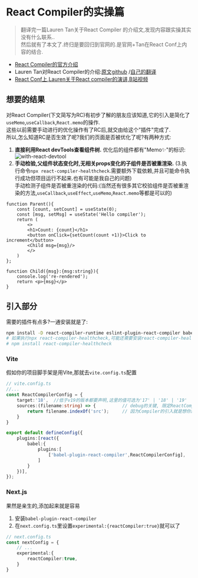 # React Compiler的实操篇
> 翻译完一篇Lauren Tan关于React Compiler 的介绍文,发现内容跟实操其实没有什么联系..  
> 然后就有了本文了.终归是要回归到官网的.是官网+Tan在React Conf上内容的结合.

* [React Compiler的官方介绍](https://react.dev/learn/react-compiler)
* Lauren Tan对React Compiler的介绍:[原文github](https://github.com/reactwg/react-compiler/discussions/5) /[自己的翻译](./React-Compiler.md)
* [React Conf上,Lauren关于React compiler的演讲,B站视频](https://www.bilibili.com/video/BV1my411a7FY/)

## 想要的结果
对React Compiler(下文简写为RC)有初步了解的朋友应该知道,它的引入是简化了`useMemo`,`useCallback`,`React.memo`的操作.  
这些以前需要手动进行的优化操作有了RC后,就交由给这个"插件"完成了.  
所以,怎么知道RC是否生效了呢?我们的页面是否被优化了呢?有两种方式:
1. **直接利用React devTools查看组件树.** 优化后的组件都有"Memo✨"的标识:
![with-react-devtool](/blink.png)
2. **手动检验,父组件状态变化时,无相关props变化的子组件是否被重渲染.**
(3.执行命令`npx react-compiler-healthcheck`.需要额外下载依赖,并且可能命令执行成功但项目运行不起来.也有可能是我自己的问题)  
手动检测子组件是否被重渲染的代码:(当然还有很多其它校验组件是否被重渲染的方法,`useCallback`,`useEffect`,`useMemo`,`React.memo`等都是可以的)
```tsx
function Parent(){
    const [count, setCount] = useState(0);
    const [msg, setMsg] = useState('Hello compiler');
    return (
        <>
        <h1>Count: {count}</h1>
        <button onClick={setCount(count +1)}>Click to increment</button>
        <Child msg={msg}/> 
        </>
    )
};

function Child({msg}:{msg:string}){
    console.log('re-rendered');
    return <p>{msg}</p>
}

```

## 引入部分
需要的插件有点多?一通安装就是了:
```bash
npm install -D react-compiler-runtime eslint-plugin-react-compiler babel-plugin-react-compiler
# 如果执行npx react-compiler-healthcheck,可能还需要安装react-compiler-healthcheck
# npm install react-compiler-healthcheck
```

### Vite
假如你的项目脚手架是用Vite,那就去`vite.config.ts`配置
```ts
// vite.config.ts
//...
const ReactCompilerConfig = {
    target:'18',  //低于v19的版本都要声明,这里的值可选为'17' | '18' | '19'
    sources:(filename:string) => {          // debug的关键, 限定ReactCompiler的作用范围
        return filename.indexOf('src');     // 因为Compiler的引入就是想你逐步扩大范围的,先个别文件夹,最后再到整个应用优化这样
    }
}

export default defineConfig({
    plugins:[react({
        babel:{
            plugins:[
                ['babel-plugin-react-compiler',ReactCompilerConfig],      // 这里的插件顺序需要是第一个
            ]
        }
    })],
});

```

### Next.js
果然是亲生的,添加起来就是容易  
1. 安装`babel-plugin-react-compiler`
2. 在`next.config.ts`里设置`experimental:{reactCompiler:true}`就可以了
```ts
// next.config.ts
const nextConfig = {
    // ...
    experimental:{
        reactCompiler:true,
    }
}

```